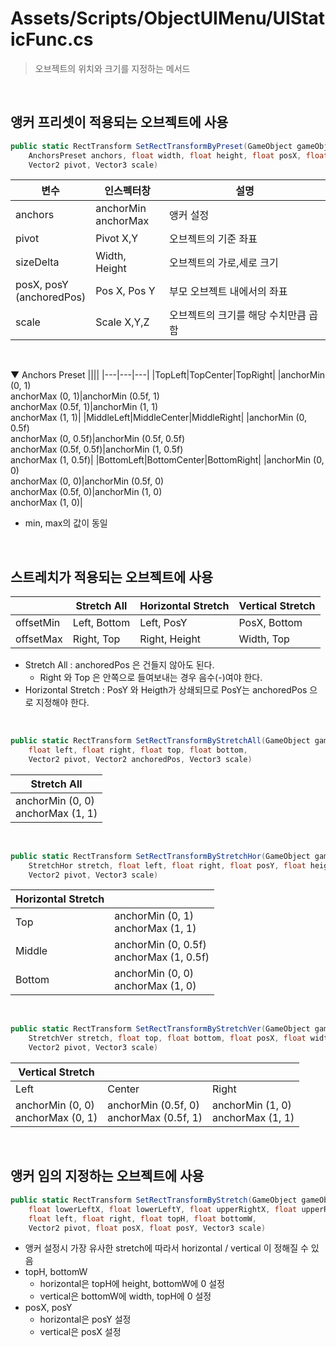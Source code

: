 # Assets/Scripts/ObjectUIMenu/UIStaticFunc.cs
> 오브젝트의 위치와 크기를 지정하는 메서드
<br>

## 앵커 프리셋이 적용되는 오브젝트에 사용
```csharp
public static RectTransform SetRectTransformByPreset(GameObject gameObject,
    AnchorsPreset anchors, float width, float height, float posX, float posY,
    Vector2 pivot, Vector3 scale)
```

|변수|인스펙터창|설명|
|---|---|---|
|anchors|anchorMin<br>anchorMax|앵커 설정|
|pivot|Pivot X,Y|오브젝트의 기준 좌표|
|sizeDelta|Width, Height|오브젝트의 가로,세로 크기|
|posX, posY<br>(anchoredPos)|Pos X, Pos Y|부모 오브젝트 내에서의 좌표|
|scale|Scale X,Y,Z|오브젝트의 크기를 해당 수치만큼 곱함|
<br>

▼ Anchors Preset
||||
|---|---|---|
|TopLeft|TopCenter|TopRight|
|anchorMin (0, 1)<br>anchorMax (0, 1)|anchorMin (0.5f, 1)<br>anchorMax (0.5f, 1)|anchorMin (1, 1)<br>anchorMax (1, 1)|
|MiddleLeft|MiddleCenter|MiddleRight|
|anchorMin (0, 0.5f)<br>anchorMax (0, 0.5f)|anchorMin (0.5f, 0.5f)<br>anchorMax (0.5f, 0.5f)|anchorMin (1, 0.5f)<br>anchorMax (1, 0.5f)|
|BottomLeft|BottomCenter|BottomRight|
|anchorMin (0, 0)<br>anchorMax (0, 0)|anchorMin (0.5f, 0)<br>anchorMax (0.5f, 0)|anchorMin (1, 0)<br>anchorMax (1, 0)|
- min, max의 값이 동일
<br>

## 스트레치가 적용되는 오브젝트에 사용
||Stretch All|Horizontal Stretch|Vertical Stretch|
|---|---|---|---|
|offsetMin|Left, Bottom|Left, PosY|PosX, Bottom|
|offsetMax|Right, Top|Right, Height|Width, Top|
- Stretch All : anchoredPos 은 건들지 않아도 된다.
    - Right 와 Top 은 안쪽으로 들여보내는 경우 음수(-)여야 한다.
- Horizontal Stretch : PosY 와 Heigth가 상쇄되므로 PosY는 anchoredPos 으로 지정해야 한다.
<br>

```csharp
public static RectTransform SetRectTransformByStretchAll(GameObject gameObject,
    float left, float right, float top, float bottom,
    Vector2 pivot, Vector2 anchoredPos, Vector3 scale)
```

|Stretch All|
|---|
|anchorMin (0, 0)<br>anchorMax (1, 1)|
<br>

```csharp
public static RectTransform SetRectTransformByStretchHor(GameObject gameObject,
    StretchHor stretch, float left, float right, float posY, float height,
    Vector2 pivot, Vector3 scale)
```

|Horizontal Stretch||
|---|---|
|Top|anchorMin (0, 1)<br>anchorMax (1, 1)|
|Middle|anchorMin (0, 0.5f)<br>anchorMax (1, 0.5f)|
|Bottom|anchorMin (0, 0)<br>anchorMax (1, 0)|
<br>

```csharp
public static RectTransform SetRectTransformByStretchVer(GameObject gameObject,
    StretchVer stretch, float top, float bottom, float posX, float width,
    Vector2 pivot, Vector3 scale)
```

|Vertical Stretch|||
|---|---|---|
|Left|Center|Right|
|anchorMin (0, 0)<br>anchorMax (0, 1)|anchorMin (0.5f, 0)<br>anchorMax (0.5f, 1)|anchorMin (1, 0)<br>anchorMax (1, 1)|
<br>

## 앵커 임의 지정하는 오브젝트에 사용
```csharp
public static RectTransform SetRectTransformByStretch(GameObject gameObject,
    float lowerLeftX, float lowerLeftY, float upperRightX, float upperRightY,
    float left, float right, float topH, float bottomW,
    Vector2 pivot, float posX, float posY, Vector3 scale)
```
- 앵커 설정시 가장 유사한 stretch에 따라서 horizontal / vertical 이 정해질 수 있음
- topH, bottomW
    - horizontal은 topH에 height, bottomW에 0 설정
    - vertical은 bottomW에 width, topH에 0 설정
- posX, posY
    - horizontal은 posY 설정
    - vertical은 posX 설정
 
